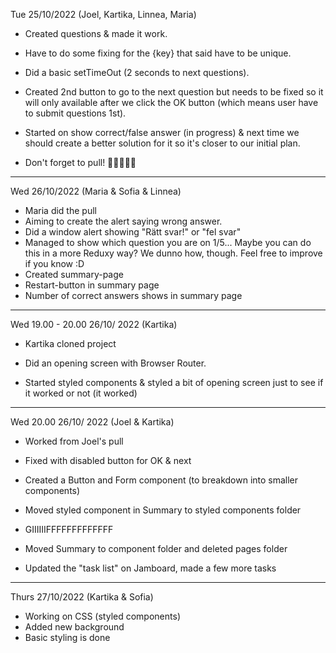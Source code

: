 Tue 25/10/2022 (Joel, Kartika, Linnea, Maria)

- Created questions & made it work.
- Have to do some fixing for the {key} that said have to be unique.
- Did a basic setTimeOut (2 seconds to next questions).
- Created 2nd button to go to the next question but needs to be fixed so it will only available after we click the OK button (which means user have to submit questions 1st).
- Started on show correct/false answer (in progress) & next time we should create a better solution for it so it's closer to our initial plan.

- Don't forget to pull! 🌷🌼🌸🌹🌺

---

Wed 26/10/2022 (Maria & Sofia & Linnea)

- Maria did the pull
- Aiming to create the alert saying wrong answer.
- Did a window alert showing "Rätt svar!" or "fel svar"
- Managed to show which question you are on 1/5... Maybe you can do this in a more Reduxy way? We dunno how, though. Feel free to improve if you know :D
- Created summary-page
- Restart-button in summary page
- Number of correct answers shows in summary page

---

Wed 19.00 - 20.00 26/10/ 2022 (Kartika)

- Kartika cloned project
- Did an opening screen with Browser Router.

- Started styled components & styled a bit of opening screen just to see if it worked or not (it worked)

---

Wed 20.00 26/10/ 2022 (Joel & Kartika)

- Worked from Joel's pull
- Fixed with disabled button for OK & next
- Created a Button and Form component (to breakdown into smaller components)
- Moved styled component in Summary to styled components folder
- GIIIIIIFFFFFFFFFFFFF

- Moved Summary to component folder and deleted pages folder
- Updated the "task list" on Jamboard, made a few more tasks

---

Thurs 27/10/2022 (Kartika & Sofia)

- Working on CSS (styled components)
- Added new background
- Basic styling is done
